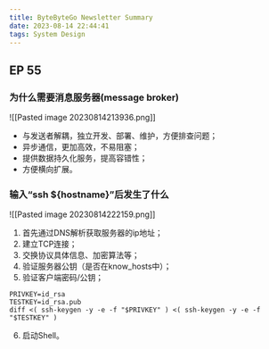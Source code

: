 ```yaml
---
title: ByteByteGo Newsletter Summary
date: 2023-08-14 22:44:41
tags: System Design
---
```


## EP 55

### 为什么需要消息服务器(message broker)

![[Pasted image 20230814213936.png]]

- 与发送者解耦，独立开发、部署、维护，方便排查问题；
- 异步通信，更加高效，不易阻塞；
- 提供数据持久化服务，提高容错性；
- 方便横向扩展。


### 输入“ssh ${hostname}”后发生了什么


![[Pasted image 20230814222159.png]]

1. 首先通过DNS解析获取服务器的ip地址；
2. 建立TCP连接；
3. 交换协议具体信息、加密算法等；
4. 验证服务器公钥（是否在know_hosts中）；
5. 验证客户端密码/公钥；
```
PRIVKEY=id_rsa
TESTKEY=id_rsa.pub
diff <( ssh-keygen -y -e -f "$PRIVKEY" ) <( ssh-keygen -y -e -f "$TESTKEY" )
```

6. 启动Shell。

